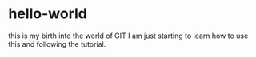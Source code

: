 # hello-world
this is my birth into the world of GIT
I am just starting to learn how to use this and following the tutorial.
